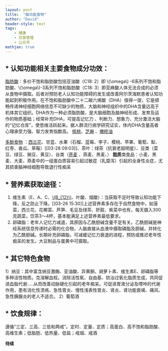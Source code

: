```yaml
---
layout: post
title:  "脑功能食物"
author: "David"
header-style: text
tags: 
    - 健康
    - 饮食管理
    - 公众号
mathjax: true
---
```



## * 认知功能相关主要食物成分功效：
[脂肪酸](https://www.jianguoyun.com/p/DXlicZwQvvS-DBj52swFIAA)：多价不饱和脂肪酸包括亚油酸（C18: 2）即 \\(\omega\\) -6系列不饱和脂肪酸、\\(\omega\\)-3系列不饱和脂肪酸（C18: 3）即亚麻酸人体无法合成的必须从食物中摄取。后者对预防老人认知功能障碍的发生或改善阿尔茨海默患者认知功能起到积极作用。在不饱和脂肪酸中二十二碳六烯酸（DHA）值得一提，它是顺畅传递神经细胞网络信息不可缺少的物质，大脑和神经组织中的DHA含量远高于机体其它组织。DHA作为一种必须脂肪酸，是大脑细胞及脑神经形成、发育及运作的物质基础；经常补充DHA，可提高记忆力 、判断力、想象力、充分激活大脑的“记忆仓库”，使思维活跃起来。据人群流行病学研究证实，体内DHA含量高者心理承受力强、智力发育指数高。
[核桃](https://www.jianguoyun.com/p/DQca8cYQvvS-DBj628wFIAA)、[芝麻](https://www.jianguoyun.com/p/DT6qCuUQvvS-DBiv3MwFIAA)
 、[橄榄油](https://www.jianguoyun.com/p/Db57Z8oQvvS-DBix3MwFIAA)

[多酚食物](https://www.jianguoyun.com/p/DT5ubFYQvvS-DBiO3swFIAA)
：[西兰花](https://www.jianguoyun.com/p/DfGq6ikQvvS-DBi13MwFIAA)、甘蓝、水果（石榴、蓝莓、李子、樱桃、苹果、葡萄、梨、红枣、香瓜、草莓）[[03-28 09:03]]、茶叶：绿茶（抗衰老超明星）、豆类（菜豆、绿豆、豌豆、黄豆）、谷类（[荞麦](https://www.jianguoyun.com/p/DdQm788QvvS-DBiX3swFIAA)
、燕麦、黑麦、）
**麸质**类食品：小麦、黑麦、大麦、燕麦中的一组蛋白质容易引起过敏症（乳糜泻）引起的全身性炎症，尤其损害脑神经细胞导致退行性痴呆

## * 营养素获取途径：
1. 维生素（E、A、C、[\\(B_{12}\\)](https://www.jianguoyun.com/p/DWEHz7EQvvS-DBiT3swFIAA)、叶酸、烟酸）：当获取不足时导致认知功能下降，反之防止下降。[[03-26 15:30]]上述营养素多存在于自然食物中，如菠菜，西兰花、花椰菜、芦笋、毛豆及绿茶、肝脏、紫菜中也有，每天摄入300克蔬菜，饮茶3～4杯，基本能满足上述营养素最低要求。
2. 卵磷脂：老年人记忆力减退，其原因与乙酰胆碱含量不足有关。乙酰胆碱是神经系统信息传递时必需的化合物，人脑直接从血液中摄取磷脂及胆碱，并转化为乙酰胆碱。长期补充卵磷脂，可减缓记忆力衰退的进程，预防或推迟老年性痴呆的发生。大豆制品与蛋黄中可摄取。

## * 其它特色食物
1）纳豆：其中富含纳豆激酶、亚油酸、异黄酮、胡萝卜素、维生素E、卵磷脂等多种活性物质。克溶解血栓。消除活性氧、自由基、防治过氧化脂质生成，共同促进血脂代谢…..从而改善动脉硬化引起的老年痴呆。可促进胃液分泌及嘌呤的代谢作用，患有消化性溃疡、急性胃炎、慢性浅表性胃炎、肾炎、肾功能衰竭、痛风、急性胰腺炎的老人不适合。
2）葡萄酒

## * 饮食规律：
遵循“三定、三高、三低和两戒”。定时、定量、定质；高蛋白、高不饱和脂肪酸、高维生素；低脂肪、低热量、低盐；戒烟、戒酒

**待续**
